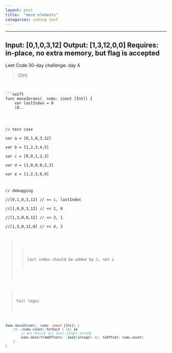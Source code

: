 ```yaml
---
layout: post
title:  "move elements"
categories: coding test
---
```

---
Input: [0,1,0,3,12]
Output: [1,3,12,0,0]
Requires: in-place, no extra memory, but flag is accepted
---
Leet Code 30-day challenge: day 4

> O(n)
<pre> 
<code>
```swift
func moveZeroes(_ nums: inout [Int]) {
    var lastIndex = 0
    (0..<nums.count).forEach { (i) in
        if nums[i] == 0 { return }
        nums.insert(nums[i], at: lastIndex)
        nums.remove(at: i+1)
        // ** leetCode compiler가 fromOffsets를 인지못함
        // nums.move(fromOffsets: .init(integer: i), toOffset: lastIndex)
        lastIndex += 1
    }
}
```
</code> 
</pre>

// test case  
var a = [0,1,0,3,12]  
var b = [1,2,3,4,5]  
var c = [0,0,1,2,3]  
var d = [1,0,0,0,2,3]  
var e = [1,2,3,0,0]  

// debugging  
//[0,1,0,3,12] // == i, lastIndex  
//[1,0,0,3,12] // << 1, 0  
//[1,3,0,0,12] // << 3, 1  
//[1,3,0,12,0] // << 4, 3  
>>  last index should be added by 1, not i

> fail logic
```swift
func moveZeroes(_ nums: inout [Int]) {
    (0..<nums.count).forEach { (i) in
        // 0이 연속으로 있는 경우는 2번째거 인지못함
        nums.move(fromOffsets: .init(integer: i), toOffset: nums.count)
    }
}
```
